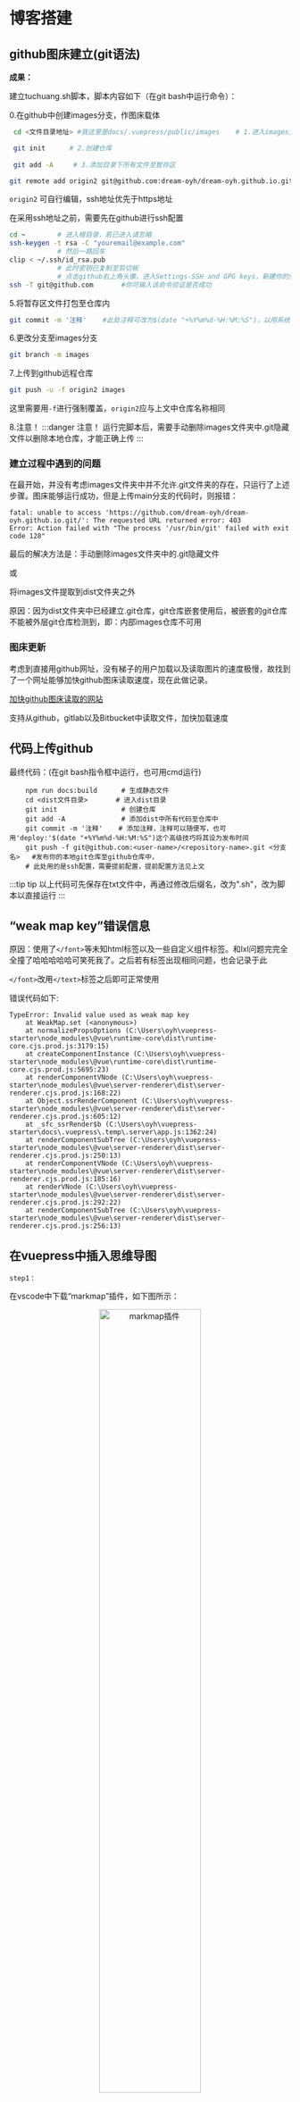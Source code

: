 # 博客搭建

## github图床建立(git语法)

**成果：**

建立tuchuang.sh脚本，脚本内容如下（在git bash中运行命令）：

0.在github中创建images分支，作图床载体


```sh
 cd <文件目录地址> #我这里是docs/.vuepress/public/images    # 1.进入images文件目录下

 git init      # 2.创建仓库
 
 git add -A     # 3.添加目录下所有文件至暂存区

git remote add origin2 git@github.com:dream-oyh/dream-oyh.github.io.git     # 4.连接远程仓库
```

```origin2``` 可自行编辑，ssh地址优先于https地址

在采用ssh地址之前，需要先在github进行ssh配置
```sh
cd ~        # 进入根目录，若已进入请忽略
ssh-keygen -t rsa -C "youremail@example.com"
            # 然后一路回车
clip < ~/.ssh/id_rsa.pub
            # 此时密钥已复制至剪切板
            # 点击github右上角头像，进入Settings-SSH and GPG keys，新建你的ssh key并粘贴内容，标题可不写
ssh -T git@github.com       #你可输入该命令验证是否成功
```


5.将暂存区文件打包至仓库内
```sh
git commit -m '注释'    #此处注释可改为$(date "+%Y%m%d-%H:%M:%S")，以用系统时间代替
```

6.更改分支至images分支
``` sh
git branch -m images
```

7.上传到github远程仓库
``` sh
git push -u -f origin2 images
```

这里需要用```-f```进行强制覆盖，```origin2```应与上文中仓库名称相同

8.注意！
:::danger 注意！
运行完脚本后，需要手动删除images文件夹中.git隐藏文件以删除本地仓库，才能正确上传
:::

### 建立过程中遇到的问题

在最开始，并没有考虑images文件夹中并不允许.git文件夹的存在，只运行了上述步骤。图床能够运行成功，但是上传main分支的代码时，则报错：
``` 
fatal: unable to access 'https://github.com/dream-oyh/dream-oyh.github.io.git/': The requested URL returned error: 403
Error: Action failed with "The process '/usr/bin/git' failed with exit code 128"
```

最后的解决方法是：手动删除images文件夹中的.git隐藏文件

或

将images文件提取到dist文件夹之外

原因：因为dist文件夹中已经建立.git仓库，git仓库嵌套使用后，被嵌套的git仓库不能被外层git仓库检测到，即：内部images仓库不可用

### 图床更新

考虑到直接用github网址，没有<span class="mask" title="嘿嘿嘿，被发现了捏~">梯子</span>的用户加载以及读取图片的速度极慢，故找到了一个网址能够加快github图床读取速度，现在此做记录。

[加快github图床读取的网站](https://statically.io/)

支持从github，gitlab以及Bitbucket中读取文件，加快加载速度

## 代码上传github

最终代码：(在git bash指令框中运行，也可用cmd运行)
```
    npm run docs:build      # 生成静态文件
    cd <dist文件目录>       # 进入dist目录
    git init                # 创建仓库
    git add -A              # 添加dist中所有代码至仓库中
    git commit -m '注释'    # 添加注释，注释可以随便写，也可用'deploy:'$(date "+%Y%m%d-%H:%M:%S")这个高级技巧将其设为发布时间
    git push -f git@github.com:<user-name>/<repository-name>.git <分支名>   #发布你的本地git仓库至github仓库中，
    # 此处用的是ssh配置，需要提前配置，提前配置方法见上文
```

:::tip tip
以上代码可先保存在txt文件中，再通过修改后缀名，改为".sh"，改为脚本以直接运行
:::

## “weak map key”错误信息

原因：使用了`</font>`等未知html标签以及一些自定义组件标签。和lxl问题完完全全撞了哈哈哈哈哈可笑死我了。之后若有标签出现相同问题，也会记录于此

`</font>`改用`</text>`标签之后即可正常使用

错误代码如下:
```
TypeError: Invalid value used as weak map key
    at WeakMap.set (<anonymous>)
    at normalizePropsOptions (C:\Users\oyh\vuepress-starter\node_modules\@vue\runtime-core\dist\runtime-core.cjs.prod.js:3179:15)
    at createComponentInstance (C:\Users\oyh\vuepress-starter\node_modules\@vue\runtime-core\dist\runtime-core.cjs.prod.js:5695:23)
    at renderComponentVNode (C:\Users\oyh\vuepress-starter\node_modules\@vue\server-renderer\dist\server-renderer.cjs.prod.js:168:22)
    at Object.ssrRenderComponent (C:\Users\oyh\vuepress-starter\node_modules\@vue\server-renderer\dist\server-renderer.cjs.prod.js:605:12)
    at _sfc_ssrRender$b (C:\Users\oyh\vuepress-starter\docs\.vuepress\.temp\.server\app.js:1362:24)
    at renderComponentSubTree (C:\Users\oyh\vuepress-starter\node_modules\@vue\server-renderer\dist\server-renderer.cjs.prod.js:250:13)
    at renderComponentVNode (C:\Users\oyh\vuepress-starter\node_modules\@vue\server-renderer\dist\server-renderer.cjs.prod.js:185:16)
    at renderVNode (C:\Users\oyh\vuepress-starter\node_modules\@vue\server-renderer\dist\server-renderer.cjs.prod.js:292:22)
    at renderComponentSubTree (C:\Users\oyh\vuepress-starter\node_modules\@vue\server-renderer\dist\server-renderer.cjs.prod.js:256:13)

```
## 在vuepress中插入思维导图

`step1：`

在vscode中下载“markmap”插件，如下图所示：

<div style="text-align: center; ">
<img alt="markmap插件" src="https://cdn.statically.io/gh/dream-oyh/dream-oyh.github.io/images/vuepress_1.png"  width="60%" height="60%"/>
</div>

`step2：`

新建一个.md或.mm文档，用于构建思维导图html文件

点击vscode右上角思维导图图标（若没有该图标，则是未成功安装插件）

<div style="text-align: center; ">
<img alt="markmap思维导图图标" src="https://cdn.statically.io/gh/dream-oyh/dream-oyh.github.io/images/vuepress_2.png"  />
</div>

即可打开思维导图窗口进行绘制

`step3：`

绘制完成后，点击右下角`export`，生成html文件

`step4：`

将html文件移动至docs/.vuepress/public/markmap/中

`step5：`

利用iframe标签在你的markdown中插入思维导图

``` html
<iframe :src="$withBase('/markmap/xxx.html')" width="100%" height="800" frameborder="0" scrolling="Yes" leftmargin="0" topmargin="0"></iframe>
```

### 思维导图语法

所有markdown所具有的文本编辑语法都可以使用

思维导图构建语法见下图

<div style="text-align: center; ">
<img alt="思维导图语法" src="https://cdn.statically.io/gh/dream-oyh/dream-oyh.github.io/images/vuepress_3.png"  />
</div>

## html语法积累

### “test”字体样式修改：

```html
<text style="font-family:Times New Roman;">test</text>
```

预览：

<text style="font-family:Times New Roman;">test</text>

### 插入图片

```html
<div style="text-align: center; ">  #居中图片
<img alt="图片名称" src="/tour/xiamen_day1_1.jpg"  width="60%" height="60%">
</div>
```

alt属性：若图片没加载出来时，以该文字概括图片内容

src属性：图片的路径，可以是绝对路径也可以是相对路径

width，height属性：图片宽与高的缩放比例

若不需要改变图形大小，可采用markdown自带的语法

```
![alt](src)
```

具体属性设置与上同

### 插入代码
```
    ```html     #代码种类
    <这里是写代码的地方>
    ```
```
### 修改文字颜色

``` html
<text style="color:red;">test</text>
```

预览：

<text style="color:red;">test</text>

### 文字居中，左对齐，右对齐

``` html
<div style="text-align: right; ">test</div> #右对齐
<div style="text-align: left; ">test</div> #左对齐
<div style="text-align: center; ">test</div> #居中
```

### 表格绘制

```html
| 表头 | 表头 |
| ---------- | ---------- | # 区分表头和单元格
| 单元格 | 单元格 |
| 单元格 | 单元格 |
```

预览：
| 表头 | 表头 |
| ---------- | ---------- |
| 单元格 | 单元格 |
| 单元格 | 单元格 |

### markdown插入特殊符号

详情见[百度文库：Markdown中如何添加特殊符号](https://wenku.baidu.com/view/49ed8c3a2179168884868762caaedd3383c4b509.html)

现列举常用符号如下：

|符号|说明|编码|
| :----------: | :----------: | :----------: |
|&infin;|无穷大|`&infin;`|
|&lArr;|双线向下箭头|`&lArr;`|
|&uArr;|双线向上箭头|`&uArr;`|
|&rArr;|双线向右箭头|`&rArr;`|
|&dArr;|双线向下箭头|`&dArr;`|
|&hArr;|双线双向箭头|`&hArr;`|
|&alpha;|&alpha;符号|`&alpha;`|
|&beta;|&beta;符号|`&beta`|
|&gamma;|&gamma;符号|`&gamma;`|
|&pi;|圆周率|`&pi;`|
|&theta;|&theta;符号|`&theta;`|
|&emsp;|全角空格|`&emsp;`|
|&ensp;|半角空格|`&ensp;`|

